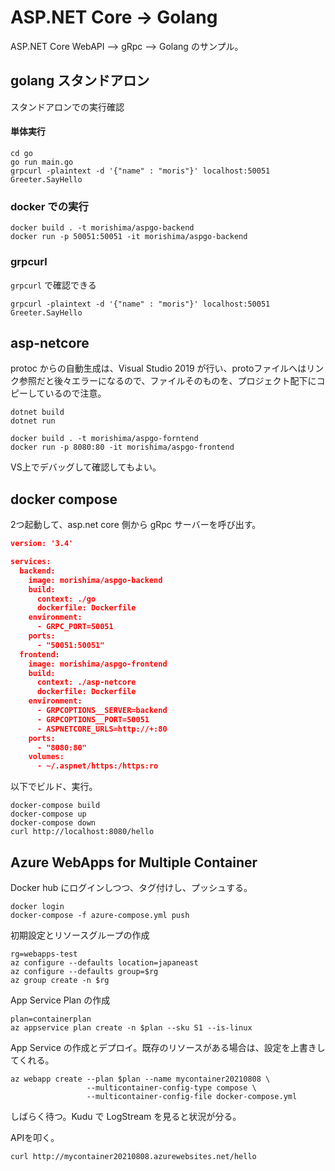 # ASP.NET Core  -> Golang 

ASP.NET Core WebAPI --> gRpc --> Golang のサンプル。

## golang スタンドアロン

スタンドアロンでの実行確認

#### 単体実行

```
cd go
go run main.go
grpcurl -plaintext -d '{"name" : "moris"}' localhost:50051 Greeter.SayHello
```

### docker での実行

```
docker build . -t morishima/aspgo-backend
docker run -p 50051:50051 -it morishima/aspgo-backend
```

### grpcurl

`grpcurl` で確認できる

```
grpcurl -plaintext -d '{"name" : "moris"}' localhost:50051 Greeter.SayHello
```

## asp-netcore

protoc からの自動生成は、Visual Studio 2019 が行い、protoファイルへはリンク参照だと後々エラーになるので、ファイルそのものを、プロジェクト配下にコピーしているので注意。

```
dotnet build
dotnet run
```

```
docker build . -t morishima/aspgo-forntend
docker run -p 8080:80 -it morishima/aspgo-frontend
```

VS上でデバッグして確認してもよい。

## docker compose 

2つ起動して、asp.net core 側から gRpc サーバーを呼び出す。

```json
version: '3.4'

services:
  backend:
    image: morishima/aspgo-backend
    build:
      context: ./go
      dockerfile: Dockerfile
    environment:
      - GRPC_PORT=50051
    ports:
      - "50051:50051"
  frontend:
    image: morishima/aspgo-frontend
    build:
      context: ./asp-netcore
      dockerfile: Dockerfile
    environment:
      - GRPCOPTIONS__SERVER=backend
      - GRPCOPTIONS__PORT=50051
      - ASPNETCORE_URLS=http://+:80
    ports:
      - "8080:80"
    volumes:
      - ~/.aspnet/https:/https:ro
```

以下でビルド、実行。


```
docker-compose build
docker-compose up
docker-compose down
curl http://localhost:8080/hello
```

## Azure WebApps for **Multiple** Container 


Docker hub にログインしつつ、タグ付けし、プッシュする。

```
docker login
docker-compose -f azure-compose.yml push
```

初期設定とリソースグループの作成

```
rg=webapps-test
az configure --defaults location=japaneast
az configure --defaults group=$rg
az group create -n $rg
```

App Service Plan の作成

```
plan=containerplan
az appservice plan create -n $plan --sku S1 --is-linux
```

App Service の作成とデプロイ。既存のリソースがある場合は、設定を上書きしてくれる。

```
az webapp create --plan $plan --name mycontainer20210808 \
                 --multicontainer-config-type compose \
                 --multicontainer-config-file docker-compose.yml
```

しばらく待つ。Kudu で LogStream を見ると状況が分る。

APIを叩く。

```
curl http://mycontainer20210808.azurewebsites.net/hello
```